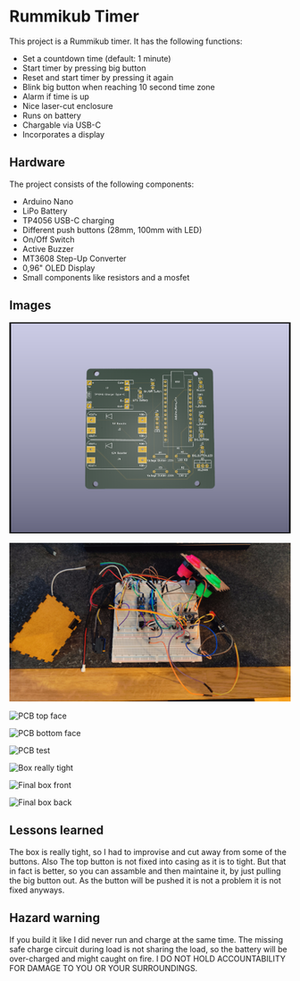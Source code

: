 # Rummikub Timer

This project is a Rummikub timer. It has the following functions:

- Set a countdown time (default: 1 minute)
- Start timer by pressing big button
- Reset and start timer by pressing it again
- Blink big button when reaching 10 second time zone
- Alarm if time is up
- Nice laser-cut enclosure
- Runs on battery
- Chargable via USB-C
- Incorporates a display

## Hardware

The project consists of the following components:

- Arduino Nano
- LiPo Battery
- TP4056 USB-C charging 
- Different push buttons (28mm, 100mm with LED)
- On/Off Switch
- Active Buzzer
- MT3608 Step-Up Converter
- 0,96" OLED Display
- Small components like resistors and a mosfet

## Images

![PCB Render - Kicad](images/pcb_render.png)

![Prototyping](images/prototyping.jpg)

![PCB top face](images/pcb-front.png)

![PCB bottom face](images/pcb-back.png)

![PCB test](images/hooked-up.png)

![Box really tight](images/tight-space.png)

![Final box front](images/box-front.png)

![Final box back](images/box-back.png)

## Lessons learned

The box is really tight, so I had to improvise and cut away from some of the buttons. Also The top button is not fixed into casing as it is to tight. But that in fact is better, so you can assamble and then maintaine it, by just pulling the big button out. As the button will be pushed it is not a problem it is not fixed anyways.

## Hazard warning

If you build it like I did never run and charge at the same time. The missing safe charge circuit during load is not sharing the load, so the battery will be over-charged and might caught on fire. I DO NOT HOLD ACCOUNTABILITY FOR DAMAGE TO YOU OR YOUR SURROUNDINGS.
